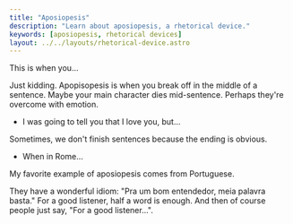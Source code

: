 ```yaml
---
title: "Aposiopesis"
description: "Learn about aposiopesis, a rhetorical device."
keywords: [aposiopesis, rhetorical devices]
layout: ../../layouts/rhetorical-device.astro
---
```


This is when you...

Just kidding. Apopisopesis is when you break off in the middle of a sentence. Maybe your main character dies mid-sentence. Perhaps they're overcome with emotion.

- I was going to tell you that I love you, but...

Sometimes, we don't finish sentences because the ending is obvious.

- When in Rome...

My favorite example of aposiopesis comes from Portuguese.

They have a wonderful idiom: "Pra um bom entendedor, meia palavra basta." For a good listener, half a word is enough. And then of course people just say, "For a good listener...".
